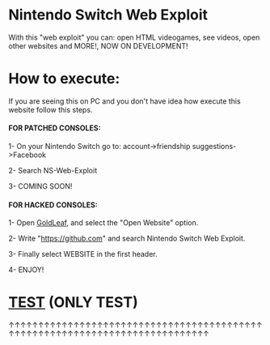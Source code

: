 # Nintendo Switch Web Exploit

With this "web exploit" you can: open HTML videogames, see videos, open other websites and MORE!, NOW ON DEVELOPMENT!

# How to execute: 

If you are seeing this on PC and you don't have idea how execute this website follow this steps.

#### FOR PATCHED CONSOLES:

1- On your Nintendo Switch go to: account->friendship suggestions->Facebook

2- Search NS-Web-Exploit

3- COMING SOON!


#### FOR HACKED CONSOLES:

1- Open [GoldLeaf](https://github.com/XorTroll/Goldleaf), and select the "Open Website" option.

2- Write "https://github.com" and search Nintendo Switch Web Exploit.

3- Finally select WEBSITE in the first header.

4- ENJOY!


# [TEST](https://cosmoxdd.github.io/Nintendo-Switch-Web-Exploit/) (ONLY TEST)

↑↑↑↑↑↑↑↑↑↑↑↑↑↑↑↑↑↑↑↑↑↑↑↑↑↑↑↑↑↑↑↑↑↑↑↑↑↑↑↑↑↑↑↑↑↑↑↑↑↑↑↑↑↑↑↑↑↑↑↑↑↑↑↑↑↑↑↑↑↑↑↑↑↑↑↑↑

